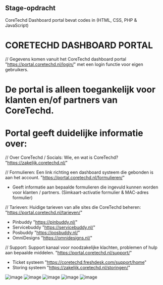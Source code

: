 ## Stage-opdracht
CoreTechd Dashboard portal bevat codes in (HTML, CSS, PHP & JavaScript)
# CORETECHD DASHBOARD PORTAL
// Gegevens komen vanuit het CoreTechd dashboard portal "https://portal.coretechd.nl/login/" met een login functie voor eigen gebruikers.

# De portal is alleen toegankelijk voor klanten en/of partners van CoreTechd.
# Portal geeft duidelijke informatie over:
// Over CoreTechd / Socials: Wie, en wat is CoreTechd? "https://zakelijk.coretechd.nl/"

// Formulieren: Een link richting een dashboard systeem die gebonden is aan het account. "https://portal.coretechd.nl/formulieren/"
- Geeft informatie aan bepaalde formulieren die ingevuld kunnen worden voor klanten / partners. (Simkaart-activatie formulier & MAC-adres formulier)

// Tarieven: Huidige tarieven van alle sites die CoreTechd beheren: "https://portal.coretechd.nl/tarieven/"
- Pinbuddy "https://pinbuddy.nl/"
- Servicebuddy "https://servicebuddy.nl/"
- Posbuddy "https://posbuddy.nl/"
- OmniDesigns "https://omnidesigns.nl/"

// Support: Support kanaal voor noodzakelijke klachten, problemen of hulp aan bepaalde middelen. "https://portal.coretechd.nl/support/"
- Ticket systeem "https://coretechd.freshdesk.com/support/home"
- Storing systeem "https://zakelijk.coretechd.nl/storingen/"

![image](https://user-images.githubusercontent.com/91939456/216156692-b0416b9e-a35f-44e7-a692-4de19c0a7990.png)
![image](https://user-images.githubusercontent.com/91939456/216155249-4cfe0503-123b-414e-9bbe-c02fa3f71da6.png)
![image](https://user-images.githubusercontent.com/91939456/216155418-20362b8f-a366-4e28-ad32-f1e94c148322.png)
![image](https://user-images.githubusercontent.com/91939456/216155596-102a6d3e-f226-475a-b67d-bb33a220c6eb.png)
![image](https://user-images.githubusercontent.com/91939456/216155923-b2f77984-d4a5-47fa-bce0-0aebf5fb4f6d.png)
